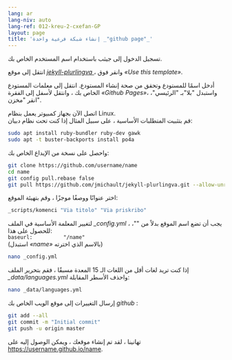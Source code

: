 ```yaml
---
lang: ar
lang-niv: auto
lang-ref: 012-kreu-2-cxefan-GP
layout: page
title: 'إنشاء شبكة فرعية واحدة _"github page"_'
---
```


تسجيل الدخول إلى جيثب باستخدام اسم المستخدم الخاص بك.  

انتقل إلى موقع [ _jekyll-plurlingva_ ](https://github.com/jmichault/jekyll-plurlingva)، وانقر فوق _«Use this template»_.

أدخل اسمًا للمستودع وتحقق من صحة إنشاء المستودع.
انتقل إلى معلمات المستودع الخاص بك ، وانتقل لأسفل إلى الفقرة _«Github Pages»_، واستبدل "بلا"بـ "الرئيسي"، انقر "مخزن".

اتصل الآن بجهاز كمبيوتر يعمل بنظام Linux.  
قم بتثبيت المتطلبات الأساسية ، على سبيل المثال إذا كنت تحت نظام دبيان:
```bash
sudo apt install ruby-bundler ruby-dev gawk
sudo apt -t buster-backports install po4a
```

واحصل على نسخة من الإيداع الخاص بك:
```bash
git clone https://github.com/username/name
cd name
git config pull.rebase false
git pull https://github.com/jmichault/jekyll-plurlingva.git --allow-unrelated-histories
```

اختر عنوانًا ووصفًا موجزًا ​​، وقم بتهيئة الموقع:
```bash
_scripts/komenci "Via titolo" "Via priskribo"
```

لتغيير المعلمة الأساسية في الملف _\_config.yml_ ، يجب أن تضع اسم الموقع بدلاً من ""، للحصول على هذا:  
    `baseurl:          "/name"`  
    (استبدل _«name»_ بالاسم الذي اخترته)
```bash
nano _config.yml
```

إذا كنت تريد لغات أقل من اللغات الـ 15 المعدة مسبقًا ، فقم بتحرير الملف _\_data/languages.yml_ واحذف الأسطر المقابلة:
```bash
nano _data/languages.yml
```

إرسال التغييرات إلى موقع الويب الخاص بك _github_ :
```bash
git add --all
git commit -m "Initial commit"
git push -u origin master
```

تهانينا ، لقد تم إنشاء موقعك ، ويمكن الوصول إليه على https://username.github.io/name.

